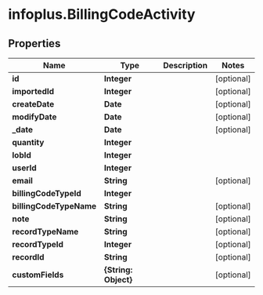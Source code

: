 # infoplus.BillingCodeActivity

## Properties
Name | Type | Description | Notes
------------ | ------------- | ------------- | -------------
**id** | **Integer** |  | [optional] 
**importedId** | **Integer** |  | [optional] 
**createDate** | **Date** |  | [optional] 
**modifyDate** | **Date** |  | [optional] 
**_date** | **Date** |  | [optional] 
**quantity** | **Integer** |  | 
**lobId** | **Integer** |  | 
**userId** | **Integer** |  | 
**email** | **String** |  | [optional] 
**billingCodeTypeId** | **Integer** |  | 
**billingCodeTypeName** | **String** |  | [optional] 
**note** | **String** |  | [optional] 
**recordTypeName** | **String** |  | [optional] 
**recordTypeId** | **Integer** |  | [optional] 
**recordId** | **String** |  | [optional] 
**customFields** | **{String: Object}** |  | [optional] 


